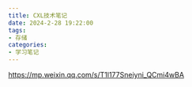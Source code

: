 ```yaml
---
title: CXL技术笔记
date: 2024-2-28 19:22:00
tags: 
- 存储
categories:
- 学习笔记
---
```


https://mp.weixin.qq.com/s/T1l177Sneiyni_QCmi4wBA

<!--more-->
